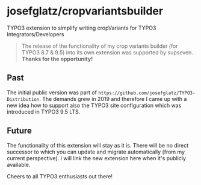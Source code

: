# josefglatz/cropvariantsbuilder

TYPO3 extension to simplify writing cropVariants for TYPO3
Integrators/Developers

> The release of the functionality of my crop variants builder (for
> TYPO3 8.7 & 9.5) into its own extension was supported by supseven.
> **Thanks for the opportunity!**

## ##

## Past

The initial public version was part of
`https://github.com/josefglatz/TYPO3-Distribution`. The demands grew in
2019 and therefore I came up with a new idea how to support also the
TYPO3 site configuration which was introduced in TYPO3 9.5 LTS.

## Future

The functionality of this extension will stay as it is. There will be no
direct successor to which you can update and migrate automatically (from
my current perspective). I will link the new extension here when it's
publicly available.

Cheers to all TYPO3 enthusiasts out there!
